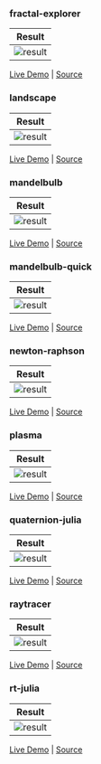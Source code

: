 ### fractal-explorer

| Result |
|--------|
|![result](./img/fractal-explorer.jpg)|

[Live Demo](https://chung-leong.github.io/pb2zig/demo-3/?f=fractal-explorer) |
[Source](../rollup-plugin-pb2zig/demos/demo-3/pbk/fractal-explorer.pbk)

### landscape

| Result |
|--------|
|![result](./img/landscape.jpg)|

[Live Demo](https://chung-leong.github.io/pb2zig/demo-3/?f=landscape) |
[Source](../rollup-plugin-pb2zig/demos/demo-3/pbk/landscape.pbk)

### mandelbulb

| Result |
|--------|
|![result](./img/mandelbulb.jpg)|

[Live Demo](https://chung-leong.github.io/pb2zig/demo-3/?f=mandelbulb) |
[Source](../rollup-plugin-pb2zig/demos/demo-3/pbk/mandelbulb.pbk)

### mandelbulb-quick

| Result |
|--------|
|![result](./img/mandelbulb-quick.jpg)|

[Live Demo](https://chung-leong.github.io/pb2zig/demo-3/?f=mandelbulb-quick) |
[Source](../rollup-plugin-pb2zig/demos/demo-3/pbk/mandelbulb-quick.pbk)

### newton-raphson

| Result |
|--------|
|![result](./img/newton-raphson.jpg)|

[Live Demo](https://chung-leong.github.io/pb2zig/demo-3/?f=newton-raphson) |
[Source](../rollup-plugin-pb2zig/demos/demo-3/pbk/newton-raphson.pbk)

### plasma

| Result |
|--------|
|![result](./img/plasma.jpg)|

[Live Demo](https://chung-leong.github.io/pb2zig/demo-3/?f=plasma) |
[Source](../rollup-plugin-pb2zig/demos/demo-3/pbk/plasma.pbk)

### quaternion-julia

| Result |
|--------|
|![result](./img/quaternion-julia.jpg)|

[Live Demo](https://chung-leong.github.io/pb2zig/demo-3/?f=quaternion-julia) |
[Source](../rollup-plugin-pb2zig/demos/demo-3/pbk/quaternion-julia.pbk)

### raytracer

| Result |
|--------|
|![result](./img/raytracer.jpg)|

[Live Demo](https://chung-leong.github.io/pb2zig/demo-3/?f=raytracer) |
[Source](../rollup-plugin-pb2zig/demos/demo-3/pbk/raytracer.pbk)

### rt-julia

| Result |
|--------|
|![result](./img/rt-julia.png)|

[Live Demo](https://chung-leong.github.io/pb2zig/demo-3/?f=rt-julia) |
[Source](../rollup-plugin-pb2zig/demos/demo-3/pbk/rt-julia.pbk)

